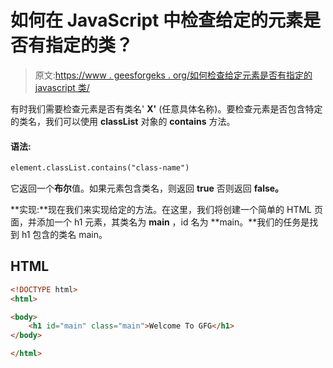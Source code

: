 # 如何在 JavaScript 中检查给定的元素是否有指定的类？

> 原文:[https://www . geesforgeks . org/如何检查给定元素是否有指定的 javascript 类/](https://www.geeksforgeeks.org/how-to-check-the-given-element-has-the-specified-class-in-javascript/)

有时我们需要检查元素是否有类名' **X'** (任意具体名称)。要检查元素是否包含特定的类名，我们可以使用 **classList** 对象的 **contains** 方法。

#### 语法:

```html
element.classList.contains("class-name")
```

它返回一个**布尔**值。如果元素包含类名，则返回 **true** 否则返回 **false。**

**实现:**现在我们来实现给定的方法。在这里，我们将创建一个简单的 HTML 页面，并添加一个 h1 元素，其类名为 **main** ，id 名为 **main。**我们的任务是找到 h1 包含的类名 main。

## HTML

```html
<!DOCTYPE html>
<html>

<body>
    <h1 id="main" class="main">Welcome To GFG</h1>
</body>

</html>
```